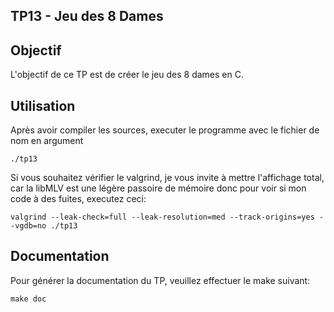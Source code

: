 ## TP13 - Jeu des 8 Dames

## Objectif

L'objectif de ce TP est de créer le jeu des 8 dames en C.

## Utilisation

Après avoir compiler les sources, executer le programme avec le fichier de nom en argument

```shell
./tp13 
```

Si vous souhaitez vérifier le valgrind, je vous invite à mettre l'affichage total, car la libMLV est une légère passoire
de mémoire donc pour voir si mon code à des fuites, executez ceci:

```shell
valgrind --leak-check=full --leak-resolution=med --track-origins=yes --vgdb=no ./tp13
```

## Documentation

Pour générer la documentation du TP, veuillez effectuer le make suivant:

```shell
make doc
```
